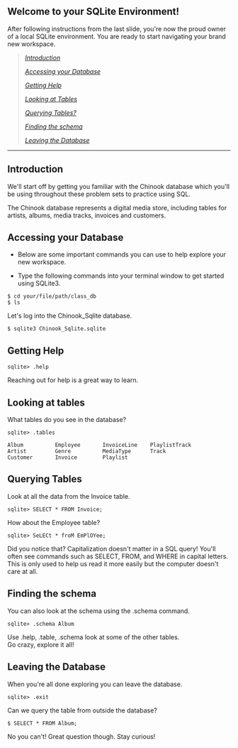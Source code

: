 **Welcome to your SQLite Environment!**
------------------------------------------

After following instructions from the last slide, you're
now the proud owner of a local SQLite environment.  You are
ready to start navigating your brand new workspace.

> [*Introduction*](#introduction)
>
> [*Accessing your Database*](#accessing-your-database)
>
> [*Getting Help*](#getting-help)
>
> [*Looking at Tables*](#looking-at-tables) 
>
> [*Querying Tables?*](#querying-tables)
>
> [*Finding the schema*](#finding-the-schema)
>
> [*Leaving the Database*](#leaving-the-database)

--------------------------------------------

**Introduction**
--------------------

We'll start off by getting you familiar with the Chinook database which 
you'll be using throughout these problem sets to practice using SQL.

The Chinook database represents a digital media store, including 
tables for artists, albums, media tracks, invoices and customers.  

**Accessing your Database**
--------------------

* Below are some important commands you can use to help explore your
new workspace.

* Type the following commands into your terminal window to get started using SQLite3.

```
$ cd your/file/path/class_db
$ ls
```

Let's log into the Chinook_Sqlite database.
```
$ sqlite3 Chinook_Sqlite.sqlite
```

**Getting Help**
--------------------
```
sqlite> .help
```
Reaching out for help is a great way to learn.


**Looking at tables**
--------------------

What tables do you see in the database?
```
sqlite> .tables

Album          Employee       InvoiceLine    PlaylistTrack
Artist         Genre          MediaType      Track        
Customer       Invoice        Playlist   
```

**Querying Tables**
--------------------
Look at all the data from the Invoice table.
```
sqlite> SELECT * FROM Invoice;
```
How about the Employee table?
```
sqlite> SeLECt * froM EmPlOYee;
```
Did you notice that?  Capitalization doesn't matter in a SQL query!
You'll often see commands such as SELECT, FROM, and WHERE in capital letters.
This is only used to help us read it more easily but the computer doesn't care at all.

**Finding the schema**
--------------------
You can also look at the schema using the .schema command.

```
sqlite> .schema Album
```
Use .help, .table, .schema look at some of the other tables.  
Go crazy, explore it all!

**Leaving the Database**
--------------------

When you're all done exploring you can leave the database.
```
sqlite> .exit 
```

Can we query the table from outside the database?
```
$ SELECT * FROM Album;
```
No you can't! Great question though.  Stay curious!

